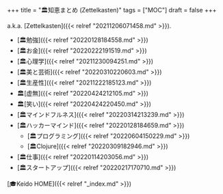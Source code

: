 +++
title = "🏛知恵まとめ (Zettelkasten)"
tags = ["MOC"]
draft = false
+++

a.k.a. [Zettelkasten]({{< relref "20211206071458.md" >}}).

-   [🏛勉強]({{< relref "20220128184558.md" >}})
-   [🏛お金]({{< relref "20220222191519.md" >}})
-   [🏛心理学]({{< relref "20211230094251.md" >}})
-   [🏛美と芸術]({{< relref "20220310220603.md" >}})
-   [🏛生産性]({{< relref "20211222185123.md" >}})
-   🏛[虚無]({{< relref "20220424212105.md" >}})
-   🏛[笑い]({{< relref "20220424220450.md" >}})
-   [🏛マインドフルネス]({{< relref "20220314213239.md" >}})
-   [🏛ハッカーマインド]({{< relref "20220128184659.md" >}})
    -   [🏛プログラミング]({{< relref "20220604150229.md" >}})
    -   [🏛Clojure]({{< relref "20220309182946.md" >}})
-   [🏛仕事]({{< relref "20220114203056.md" >}})
-   [🏛スタートアップ]({{< relref "20220217170710.md" >}})

[🎓Keido HOME]({{< relref "_index.md" >}})
